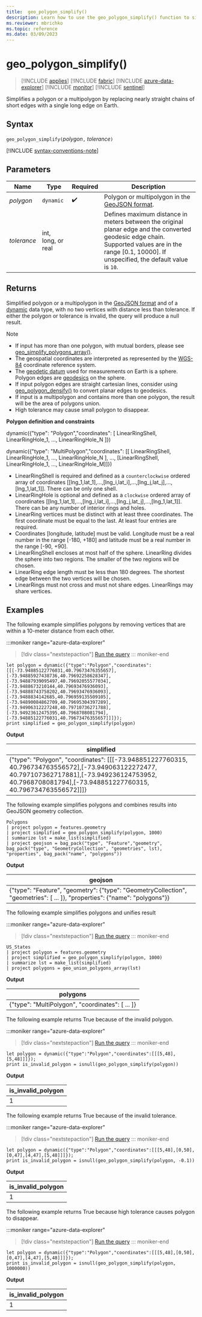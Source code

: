 ```yaml
---
title:  geo_polygon_simplify()
description: Learn how to use the geo_polygon_simplify() function to simplify a polygon or a multipolygon.
ms.reviewer: mbrichko
ms.topic: reference
ms.date: 03/09/2023
---
```

# geo_polygon_simplify()

> [!INCLUDE [applies](../includes/applies-to-version/applies.md)] [!INCLUDE [fabric](../includes/applies-to-version/fabric.md)] [!INCLUDE [azure-data-explorer](../includes/applies-to-version/azure-data-explorer.md)] [!INCLUDE [monitor](../includes/applies-to-version/monitor.md)] [!INCLUDE [sentinel](../includes/applies-to-version/sentinel.md)]

Simplifies a polygon or a multipolygon by replacing nearly straight chains of short edges with a single long edge on Earth.

## Syntax

`geo_polygon_simplify(`*polygon*`,` *tolerance*`)`

[!INCLUDE [syntax-conventions-note](../includes/syntax-conventions-note.md)]

## Parameters

|Name|Type|Required|Description|
|--|--|--|--|
| *polygon* | `dynamic` |  :heavy_check_mark: | Polygon or multipolygon in the [GeoJSON format](https://tools.ietf.org/html/rfc7946).|
| *tolerance* | int, long, or real | | Defines maximum distance in meters between the original planar edge and the converted geodesic edge chain. Supported values are in the range [0.1, 10000]. If unspecified, the default value is  `10`.|

## Returns

Simplified polygon or a multipolygon in the [GeoJSON format](https://tools.ietf.org/html/rfc7946) and of a [dynamic](scalar-data-types/dynamic.md) data type, with no two vertices with distance less than tolerance. If either the polygon or tolerance is invalid, the query will produce a null result.

> [!NOTE]
>
> * If input has more than one polygon, with mutual borders, please see [geo_simplify_polygons_array()](geo-simplify-polygons-array-function.md).
> * The geospatial coordinates are interpreted as represented by the [WGS-84](https://earth-info.nga.mil/index.php?dir=wgs84&action=wgs84) coordinate reference system.
> * The [geodetic datum](https://en.wikipedia.org/wiki/Geodetic_datum) used for measurements on Earth is a sphere. Polygon edges are [geodesics](https://en.wikipedia.org/wiki/Geodesic) on the sphere.
> * If input polygon edges are straight cartesian lines, consider using [geo_polygon_densify()](geo-polygon-densify-function.md) to convert planar edges to geodesics.
> * If input is a multipolygon and contains more than one polygon, the result will be the area of polygons union.
> * High tolerance may cause small polygon to disappear.

**Polygon definition and constraints**

dynamic({"type": "Polygon","coordinates": [ LinearRingShell, LinearRingHole_1, ..., LinearRingHole_N ]})

dynamic({"type": "MultiPolygon","coordinates": [[ LinearRingShell, LinearRingHole_1, ..., LinearRingHole_N ], ..., [LinearRingShell, LinearRingHole_1, ..., LinearRingHole_M]]})

* LinearRingShell is required and defined as a `counterclockwise` ordered array of coordinates [[lng_1,lat_1],...,[lng_i,lat_i],...,[lng_j,lat_j],...,[lng_1,lat_1]]. There can be only one shell.
* LinearRingHole is optional and defined as a `clockwise` ordered array of coordinates [[lng_1,lat_1],...,[lng_i,lat_i],...,[lng_j,lat_j],...,[lng_1,lat_1]]. There can be any number of interior rings and holes.
* LinearRing vertices must be distinct with at least three coordinates. The first coordinate must be equal to the last. At least four entries are required.
* Coordinates [longitude, latitude] must be valid. Longitude must be a real number in the range [-180, +180] and latitude must be a real number in the range [-90, +90].
* LinearRingShell encloses at most half of the sphere. LinearRing divides the sphere into two regions. The smaller of the two regions will be chosen.
* LinearRing edge length must be less than 180 degrees. The shortest edge between the two vertices will be chosen.
* LinearRings must not cross and must not share edges. LinearRings may share vertices.

## Examples

The following example simplifies polygons by removing vertices that are within a 10-meter distance from each other.

:::moniker range="azure-data-explorer"
> [!div class="nextstepaction"]
> <a href="https://dataexplorer.azure.com/clusters/help/databases/Samples?query=H4sIAAAAAAAAA33Ry2rCUBAG4H2fImSlkMqcuZyZsfQdupcgYlIJaBI0m1D67j3FaLJyO/PBP5dzPWR9dx5PXZt9ZtXYHi7NcfWTD2Nf59v8697Ki/zYddeqaQ9Dfcu3u93uXWnjbCYBUTUChYJhox6VWCOJRNGymJmjMplSnJgjikW0pBdMnRxc2PXJQERUgXjBUggGCMwP9Z/pFMFpoSwlqhgCvmbEgTGaPJR4SPODB5CZOYBxGljBn46AyRXNn8whUjoIKrLdmQZIS6MGNZsZUgzIKuSPVFMwsKC+3PPlccvyd/3x1l+bdshuzaU/N99NXaUvnupuP/10PzXG1VRY/wEdFq3Y8QEAAA==" target="_blank">Run the query</a>
::: moniker-end

```kusto
let polygon = dynamic({"type":"Polygon","coordinates":[[[-73.94885122776031,40.79673476355657],[-73.94885927438736,40.79692258628347],[-73.94887939095497,40.79692055577034],[-73.9488673210144,40.79693476936093],[-73.94888743758202,40.79693476936093],[-73.9488834142685,40.796959135509105],[-73.94890084862709,40.79695304397289],[-73.94906312227248,40.79710736271788],[-73.94923612475395,40.7968708081794],[-73.94885122776031,40.79673476355657]]]});
print simplified = geo_polygon_simplify(polygon)
```

**Output**

|simplified|
|---|
|{"type": "Polygon", "coordinates": [[[-73.948851227760315, 40.796734763556572],[-73.949063122272477, 40.797107362717881],[-73.949236124753952, 40.7968708081794],[-73.948851227760315, 40.796734763556572]]]}|

The following example simplifies polygons and combines results into GeoJSON geometry collection.

```kusto
Polygons
| project polygon = features.geometry
| project simplified = geo_polygon_simplify(polygon, 1000)
| summarize lst = make_list(simplified)
| project geojson = bag_pack("type", "Feature","geometry", bag_pack("type", "GeometryCollection", "geometries", lst), "properties", bag_pack("name", "polygons"))
```

**Output**

|geojson|
|---|
|{"type": "Feature", "geometry": {"type": "GeometryCollection", "geometries": [ ... ]}, "properties": {"name": "polygons"}}|

The following example simplifies polygons and unifies result

:::moniker range="azure-data-explorer"
> [!div class="nextstepaction"]
> <a href="https://dataexplorer.azure.com/clusters/help/databases/Samples?query=H4sIAAAAAAAAA2WOQQoCMQxF954iyxZExgN4isF1KZoZou20JOmig4c3i4qC2///e8l1DrNGRTm8oHJ54E2hltTXssEFFozaGOW0Ysmo3H9WQrkmWgjvNrQ+DCyMorsRHOE8TZM3VFrOkWlHSKJG5fjEkEjUfWX+/xEZB9pGpv+EITLH7szk3/JsgkXFAAAA" target="_blank">Run the query</a>
::: moniker-end

```kusto
US_States
| project polygon = features.geometry
| project simplified = geo_polygon_simplify(polygon, 1000)
| summarize lst = make_list(simplified)
| project polygons = geo_union_polygons_array(lst)
```

**Output**

|polygons|
|---|
|{"type": "MultiPolygon", "coordinates": [ ... ]}|

The following example returns True because of the invalid polygon.

:::moniker range="azure-data-explorer"
> [!div class="nextstepaction"]
> <a href="https://dataexplorer.azure.com/clusters/help/databases/Samples?query=H4sIAAAAAAAAA0WMQQrDIBAA732F7EnBYwslIX/IXUQkmrCw2ZVoC1L69x7S0tPADAzlpopQ34TVpFLnuOOiX9B6yTDAfCawsIgcCTm2XGFwzt3s9e7tCe/fZryUA7kprAH5GQlT+H+x8oNIb1l+MlTcC+Ha9VcY8wFgUlqniwAAAA==" target="_blank">Run the query</a>
::: moniker-end

```kusto
let polygon = dynamic({"type":"Polygon","coordinates":[[[5,48],[5,48]]]});
print is_invalid_polygon = isnull(geo_polygon_simplify(polygon))
```

**Output**

|is_invalid_polygon|
|---|
|1|

The following example returns True because of the invalid tolerance.

:::moniker range="azure-data-explorer"
> [!div class="nextstepaction"]
> <a href="https://dataexplorer.azure.com/clusters/help/databases/Samples?query=H4sIAAAAAAAAA0WNwQoCIRQA732FeFKwMHApdukfuouIrLY8cJ+yWiDRvxe7RaeBmcPEUElOsU0JyYX4hm6GkT1pbTnQnl63RAUdU1o8oKuh0F5r3Ql1NkJL0ckV6vSB2rA2Y1582OUFsBIoFvDhInj7n0HBe4xsCuknbYE5R7g19hWC7OXhyPkbMhZUVaYAAAA=" target="_blank">Run the query</a>
::: moniker-end

```kusto
let polygon = dynamic({"type":"Polygon","coordinates":[[[5,48],[0,50],[0,47],[4,47],[5,48]]]});
print is_invalid_polygon = isnull(geo_polygon_simplify(polygon, -0.1))
```

**Output**

|is_invalid_polygon|
|---|
|1|

The following example returns True because high tolerance causes polygon to disappear.

:::moniker range="azure-data-explorer"
> [!div class="nextstepaction"]
> <a href="https://dataexplorer.azure.com/clusters/help/databases/Samples?query=H4sIAAAAAAAAA0WNwQoCIRRF932FvJWCCwOHYqJ/mL2IyGjDA0dltECify+cors5cM7iBl9JTqEtKZIrcS3aFWf6hNqyhxGmPQGHOaXNYbTVFxiVUgOXZ82V4IPokKcP5I7etH6xyyFvGCvBYjA+bEBn/mdY4j0Euvj0k6bgmgPeGv0KTo6ij7E3IUIHfKkAAAA=" target="_blank">Run the query</a>
::: moniker-end

```kusto
let polygon = dynamic({"type":"Polygon","coordinates":[[[5,48],[0,50],[0,47],[4,47],[5,48]]]});
print is_invalid_polygon = isnull(geo_polygon_simplify(polygon, 1000000))
```

**Output**

|is_invalid_polygon|
|---|
|1|
